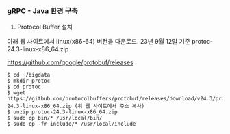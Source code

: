 ### gRPC - Java 환경 구축

1. Protocol Buffer 설치

아래 웹 사이트에서 linux(x86-64) 버전을 다운로드. 
23년 9월 12일 기준 protoc-24.3-linux-x86_64.zip

https://github.com/google/protobuf/releases

```
$ cd ~/bigdata
$ mkdir protoc
$ cd protoc
$ wget https://github.com/protocolbuffers/protobuf/releases/download/v24.3/protoc-24.3-linux-x86_64.zip (위 웹 사이트에서 주소 복사)
$ unzip protoc-24.3-linux-x86_64.zip
$ sudo cp bin/* /usr/local/bin/
$ sudo cp -fr include/* /usr/local/include
```
